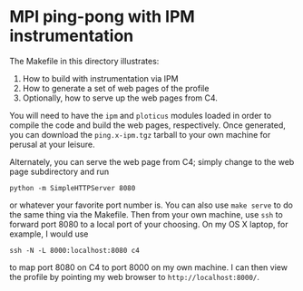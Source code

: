 # MPI ping-pong with IPM instrumentation

The Makefile in this directory illustrates:

1. How to build with instrumentation via IPM
2. How to generate a set of web pages of the profile
3. Optionally, how to serve up the web pages from C4.

You will need to have the `ipm` and `ploticus` modules loaded
in order to compile the code and build the web pages, respectively.
Once generated, you can download the `ping.x-ipm.tgz` tarball
to your own machine for perusal at your leisure.  

Alternately, you can serve the web page from C4; simply change to the web page
subdirectory and run

    python -m SimpleHTTPServer 8080

or whatever your favorite port number is.  You can also use `make serve` to do
the same thing via the Makefile.  Then from your own machine, use `ssh` to
forward port 8080 to a local port of your choosing.  On my OS X laptop, for
example, I would use

    ssh -N -L 8000:localhost:8080 c4

to map port 8080 on C4 to port 8000 on my own machine.  I can then view
the profile by pointing my web browser to `http://localhost:8000/`.

